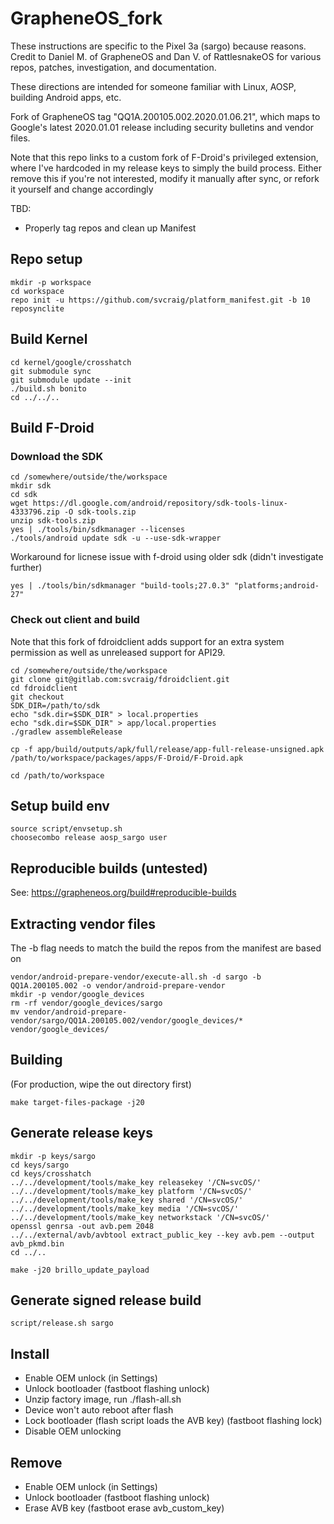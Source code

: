 # GrapheneOS_fork

These instructions are specific to the Pixel 3a (sargo) because reasons. Credit to Daniel M. of GrapheneOS and Dan V. of RattlesnakeOS for various repos, patches, investigation, and documentation.

These directions are intended for someone familiar with Linux, AOSP, building Android apps, etc.

Fork of GrapheneOS tag "QQ1A.200105.002.2020.01.06.21", which maps to Google's latest 2020.01.01 release including security bulletins and vendor files.

Note that this repo links to a custom fork of F-Droid's privileged extension, where I've hardcoded in my release keys to simply the build process. Either remove this if you're not interested, modify it manually after sync, or refork it yourself and change accordingly

TBD:
- Properly tag repos and clean up Manifest

## Repo setup

```
mkdir -p workspace
cd workspace
repo init -u https://github.com/svcraig/platform_manifest.git -b 10
reposynclite
```

## Build Kernel

```
cd kernel/google/crosshatch
git submodule sync
git submodule update --init
./build.sh bonito
cd ../../..
```

## Build F-Droid

### Download the SDK

```
cd /somewhere/outside/the/workspace
mkdir sdk
cd sdk
wget https://dl.google.com/android/repository/sdk-tools-linux-4333796.zip -O sdk-tools.zip
unzip sdk-tools.zip
yes | ./tools/bin/sdkmanager --licenses
./tools/android update sdk -u --use-sdk-wrapper
```

Workaround for licnese issue with f-droid using older sdk (didn't investigate further)

`yes | ./tools/bin/sdkmanager "build-tools;27.0.3" "platforms;android-27"`

### Check out client and build

Note that this fork of fdroidclient adds support for an extra system permission as well as unreleased support for API29.

```
cd /somewhere/outside/the/workspace
git clone git@gitlab.com:svcraig/fdroidclient.git
cd fdroidclient
git checkout
SDK_DIR=/path/to/sdk
echo "sdk.dir=$SDK_DIR" > local.properties
echo "sdk.dir=$SDK_DIR" > app/local.properties
./gradlew assembleRelease

cp -f app/build/outputs/apk/full/release/app-full-release-unsigned.apk /path/to/workspace/packages/apps/F-Droid/F-Droid.apk

cd /path/to/workspace
```

## Setup build env

```
source script/envsetup.sh
choosecombo release aosp_sargo user
```

## Reproducible builds (untested)

See: https://grapheneos.org/build#reproducible-builds

## Extracting vendor files

The -b flag needs to match the build the repos from the manifest are based on

```
vendor/android-prepare-vendor/execute-all.sh -d sargo -b QQ1A.200105.002 -o vendor/android-prepare-vendor
mkdir -p vendor/google_devices
rm -rf vendor/google_devices/sargo
mv vendor/android-prepare-vendor/sargo/QQ1A.200105.002/vendor/google_devices/* vendor/google_devices/
```

## Building

(For production, wipe the out directory first)

`make target-files-package -j20`

## Generate release keys

```
mkdir -p keys/sargo
cd keys/sargo
cd keys/crosshatch
../../development/tools/make_key releasekey '/CN=svcOS/'
../../development/tools/make_key platform '/CN=svcOS/'
../../development/tools/make_key shared '/CN=svcOS/'
../../development/tools/make_key media '/CN=svcOS/'
../../development/tools/make_key networkstack '/CN=svcOS/'
openssl genrsa -out avb.pem 2048
../../external/avb/avbtool extract_public_key --key avb.pem --output avb_pkmd.bin
cd ../..

make -j20 brillo_update_payload
```

## Generate signed release build

`script/release.sh sargo`

## Install

- Enable OEM unlock (in Settings)
- Unlock bootloader (fastboot flashing unlock)
- Unzip factory image, run ./flash-all.sh
- Device won't auto reboot after flash
- Lock bootloader (flash script loads the AVB key) (fastboot flashing lock)
- Disable OEM unlocking

## Remove

- Enable OEM unlock (in Settings)
- Unlock bootloader (fastboot flashing unlock)
- Erase AVB key (fastboot erase avb_custom_key)
